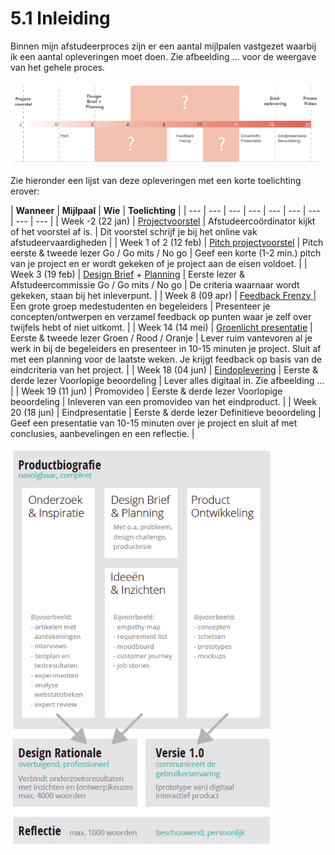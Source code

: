 # 5.1 Inleiding

Binnen mijn afstudeerproces zijn er een aantal mijlpalen vastgezet waarbij ik een aantal opleveringen moet doen. Zie afbeelding ... voor de weergave van het gehele proces. 

![Afbeelding ...: Visuele weergave van het proces van afstudeerproject.](../.gitbook/assets/screen-shot-2018-06-05-at-10.09.21.png)

Zie hieronder een lijst van deze opleveringen met een korte toelichting erover:

| **Wanneer** | **Mijlpaal** | **Wie** | **Toelichting** |
| --- | --- | --- | --- | --- | --- | --- | --- | --- |
| Week -2 \(22 jan\) | [Projectvoorstel](projectvoorstel.md) | Afstudeercoördinator kijkt of het voorstel af is. | Dit voorstel schrijf je bij het online vak afstudeervaardigheden |
| Week 1 of 2    \(12 feb\) | [Pitch projectvoorstel](pitch-projectvoorstel.md) | Pitch eerste & tweede lezer          Go / Go mits / No go | Geef een korte \(1-2 min.\) pitch van je project en er wordt gekeken of je project aan de eisen voldoet. |
| Week 3 \(19 feb\) | [Design Brief](design-brief.md) + [Planning](planning.md) | Eerste lezer & Afstudeercommissie  Go / Go mits / No go | De criteria waarnaar wordt gekeken, staan bij het inleverpunt. |
| Week 8  \(09 apr\) | [Feedback Frenzy ](feedback-frenzy.md)   | Een grote groep medestudenten en begeleiders | Presenteer je concepten/ontwerpen en verzamel feedback op punten waar je zelf over twijfels hebt of niet uitkomt. |
| Week 14 \(14 mei\) | [Groenlicht presentatie](groenlicht-presentatie.md) | Eerste & tweede lezer  Groen / Rood / Oranje | Lever ruim vantevoren al je werk in bij de begeleiders en presenteer in 10-15 minuten je project. Sluit af met een planning voor de laatste weken. Je krijgt feedback op basis van de eindcriteria van het project. |
| Week 18 \(04 jun\) | [Eindoplevering](eindoplevering.md) | Eerste & derde lezer  Voorlopige beoordeling | Lever alles digitaal in. Zie afbeelding ... |
| Week 19 \(11 jun\) | Promovideo | Eerste & derde lezer Voorlopige beoordeling | Inleveren van een promovideo van het eindproduct.  |
| Week 20 \(18 jun\) | Eindpresentatie | Eerste & derde lezer  Definitieve beoordeling | Geef een presentatie van 10-15 minuten over je project en sluit af met conclusies, aanbevelingen en een reflectie. |

![Afbeelding ...: Eindopleveringen van de afstudeerproject.](../.gitbook/assets/screen-shot-2018-06-05-at-10.09.46.png)

